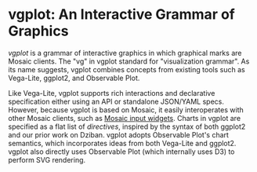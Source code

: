 # vgplot: An Interactive Grammar of Graphics

_vgplot_ is a grammar of interactive graphics in which graphical marks are Mosaic clients.
The "vg" in vgplot standard for "visualization grammar".
As its name suggests, vgplot combines concepts from existing tools such as Vega-Lite, ggplot2, and Observable Plot.

Like Vega-Lite, vgplot supports rich interactions and declarative specification either using an API or standalone JSON/YAML specs.
However, because vgplot is based on Mosaic, it easily interoperates with other Mosaic clients, such as [Mosaic input widgets](inputs).
Charts in vgplot are specified as a flat list of _directives_, inspired by the syntax of both ggplot2 and our prior work on Dziban.
vgplot adopts Observable Plot's chart semantics, which incorporates ideas from both Vega-Lite and ggplot2.
vgplot also directly uses Observable Plot (which internally uses D3) to perform SVG rendering.
